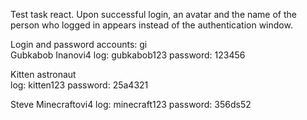 Test task react.
Upon successful login, an avatar and the name of the person who logged in appears instead of the authentication window.

Login and password accounts:
             gi                                  
Gubkabob Inanovi4
      log: gubkabob123
      password: 123456

Kitten astronaut    
      log: kitten123
      password: 25a4321

Steve Minecraftovi4
      log: minecraft123
      password: 356ds52



